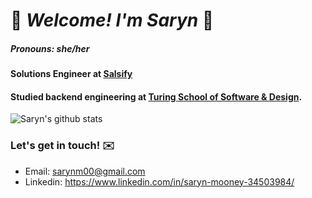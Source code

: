 # 🌸 *Welcome! I'm Saryn* 🌸 

##### *Pronouns: she/her*

#### Solutions Engineer at [Salsify](https://www.salsify.com/)

#### Studied backend engineering at [Turing School of Software & Design](https://turing.io/). 

![Saryn's github stats](https://github-readme-stats.vercel.app/api?username=sarynm12)

### Let's get in touch! ✉️
  - Email: sarynm00@gmail.com
  - Linkedin: https://www.linkedin.com/in/saryn-mooney-34503984/
<!--
**sarynm12/sarynm12** is a ✨ _special_ ✨ repository because its `README.md` (this file) appears on your GitHub profile.

Here are some ideas to get you started:

- 🔭 I’m currently working on ...
- 🌱 I’m currently learning ...
- 👯 I’m looking to collaborate on ...
- 🤔 I’m looking for help with ...
- 💬 Ask me about ...
- 📫 How to reach me: ...
- 😄 Pronouns: ...
- ⚡ Fun fact: ...
-->
